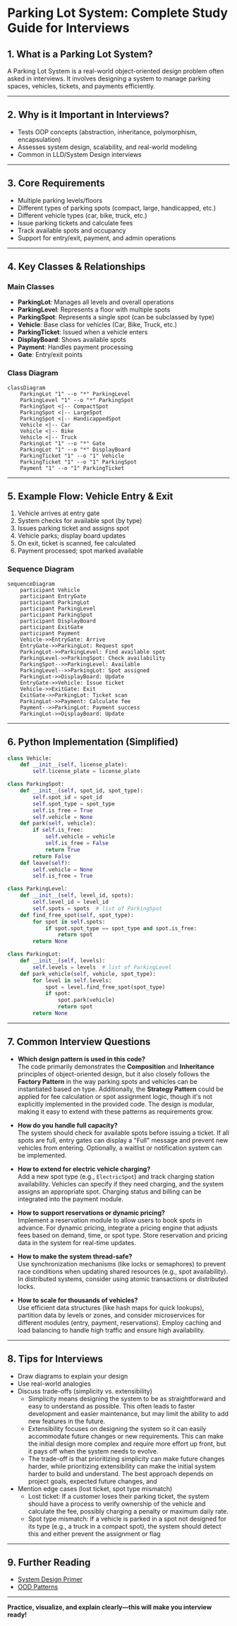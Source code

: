 # Parking Lot System: Complete Study Guide for Interviews

## 1. What is a Parking Lot System?
A Parking Lot System is a real-world object-oriented design problem often asked in interviews. It involves designing a system to manage parking spaces, vehicles, tickets, and payments efficiently.

---

## 2. Why is it Important in Interviews?
- Tests OOP concepts (abstraction, inheritance, polymorphism, encapsulation)
- Assesses system design, scalability, and real-world modeling
- Common in LLD/System Design interviews

---

## 3. Core Requirements
- Multiple parking levels/floors
- Different types of parking spots (compact, large, handicapped, etc.)
- Different vehicle types (car, bike, truck, etc.)
- Issue parking tickets and calculate fees
- Track available spots and occupancy
- Support for entry/exit, payment, and admin operations

---

## 4. Key Classes & Relationships
### Main Classes
- **ParkingLot**: Manages all levels and overall operations
- **ParkingLevel**: Represents a floor with multiple spots
- **ParkingSpot**: Represents a single spot (can be subclassed by type)
- **Vehicle**: Base class for vehicles (Car, Bike, Truck, etc.)
- **ParkingTicket**: Issued when a vehicle enters
- **DisplayBoard**: Shows available spots
- **Payment**: Handles payment processing
- **Gate**: Entry/exit points

### Class Diagram
```mermaid
classDiagram
    ParkingLot "1" --o "*" ParkingLevel
    ParkingLevel "1" --o "*" ParkingSpot
    ParkingSpot <|-- CompactSpot
    ParkingSpot <|-- LargeSpot
    ParkingSpot <|-- HandicappedSpot
    Vehicle <|-- Car
    Vehicle <|-- Bike
    Vehicle <|-- Truck
    ParkingLot "1" --o "*" Gate
    ParkingLot "1" --o "*" DisplayBoard
    ParkingTicket "1" --o "1" Vehicle
    ParkingTicket "1" --o "1" ParkingSpot
    Payment "1" --o "1" ParkingTicket
```

---

## 5. Example Flow: Vehicle Entry & Exit
1. Vehicle arrives at entry gate
2. System checks for available spot (by type)
3. Issues parking ticket and assigns spot
4. Vehicle parks; display board updates
5. On exit, ticket is scanned, fee calculated
6. Payment processed; spot marked available

### Sequence Diagram
```mermaid
sequenceDiagram
    participant Vehicle
    participant EntryGate
    participant ParkingLot
    participant ParkingLevel
    participant ParkingSpot
    participant DisplayBoard
    participant ExitGate
    participant Payment
    Vehicle->>EntryGate: Arrive
    EntryGate->>ParkingLot: Request spot
    ParkingLot->>ParkingLevel: Find available spot
    ParkingLevel->>ParkingSpot: Check availability
    ParkingSpot-->>ParkingLevel: Available
    ParkingLevel-->>ParkingLot: Spot assigned
    ParkingLot->>DisplayBoard: Update
    EntryGate->>Vehicle: Issue ticket
    Vehicle->>ExitGate: Exit
    ExitGate->>ParkingLot: Ticket scan
    ParkingLot->>Payment: Calculate fee
    Payment-->>ParkingLot: Payment success
    ParkingLot->>DisplayBoard: Update
```

---

## 6. Python Implementation (Simplified)
```python
class Vehicle:
    def __init__(self, license_plate):
        self.license_plate = license_plate

class ParkingSpot:
    def __init__(self, spot_id, spot_type):
        self.spot_id = spot_id
        self.spot_type = spot_type
        self.is_free = True
        self.vehicle = None
    def park(self, vehicle):
        if self.is_free:
            self.vehicle = vehicle
            self.is_free = False
            return True
        return False
    def leave(self):
        self.vehicle = None
        self.is_free = True

class ParkingLevel:
    def __init__(self, level_id, spots):
        self.level_id = level_id
        self.spots = spots  # list of ParkingSpot
    def find_free_spot(self, spot_type):
        for spot in self.spots:
            if spot.spot_type == spot_type and spot.is_free:
                return spot
        return None

class ParkingLot:
    def __init__(self, levels):
        self.levels = levels  # list of ParkingLevel
    def park_vehicle(self, vehicle, spot_type):
        for level in self.levels:
            spot = level.find_free_spot(spot_type)
            if spot:
                spot.park(vehicle)
                return spot
        return None
```

---

## 7. Common Interview Questions
- **Which design pattern is used in this code?**  
    The code primarily demonstrates the **Composition** and **Inheritance** principles of object-oriented design, but it also closely follows the **Factory Pattern** in the way parking spots and vehicles can be instantiated based on type. Additionally, the **Strategy Pattern** could be applied for fee calculation or spot assignment logic, though it's not explicitly implemented in the provided code. The design is modular, making it easy to extend with these patterns as requirements grow.
- **How do you handle full capacity?**  
    The system should check for available spots before issuing a ticket. If all spots are full, entry gates can display a "Full" message and prevent new vehicles from entering. Optionally, a waitlist or notification system can be implemented.

- **How to extend for electric vehicle charging?**  
    Add a new spot type (e.g., `ElectricSpot`) and track charging station availability. Vehicles can specify if they need charging, and the system assigns an appropriate spot. Charging status and billing can be integrated into the payment module.

- **How to support reservations or dynamic pricing?**  
    Implement a reservation module to allow users to book spots in advance. For dynamic pricing, integrate a pricing engine that adjusts fees based on demand, time, or spot type. Store reservation and pricing data in the system for real-time updates.

- **How to make the system thread-safe?**  
    Use synchronization mechanisms (like locks or semaphores) to prevent race conditions when updating shared resources (e.g., spot availability). In distributed systems, consider using atomic transactions or distributed locks.

- **How to scale for thousands of vehicles?**  
    Use efficient data structures (like hash maps for quick lookups), partition data by levels or zones, and consider microservices for different modules (entry, payment, reservations). Employ caching and load balancing to handle high traffic and ensure high availability.

---

## 8. Tips for Interviews
- Draw diagrams to explain your design
- Use real-world analogies
- Discuss trade-offs (simplicity vs. extensibility)
    - Simplicity means designing the system to be as straightforward and easy to understand as possible. This often leads to faster development and easier maintenance, but may limit the ability to add new features in the future.
    - Extensibility focuses on designing the system so it can easily accommodate future changes or new requirements. This can make the initial design more complex and require more effort up front, but it pays off when the system needs to evolve.
    - The trade-off is that prioritizing simplicity can make future changes harder, while prioritizing extensibility can make the initial system harder to build and understand. The best approach depends on project goals, expected future changes, and
- Mention edge cases (lost ticket, spot type mismatch)
    - Lost ticket: If a customer loses their parking ticket, the system should have a process to verify ownership of the vehicle and calculate the fee, possibly charging a penalty or maximum daily rate.
    - Spot type mismatch: If a vehicle is parked in a spot not designed for its type (e.g., a truck in a compact spot), the system should detect this and either prevent the assignment or flag

---

## 9. Further Reading
- [System Design Primer](https://github.com/donnemartin/system-design-primer)
- [OOD Patterns](https://refactoring.guru/design-patterns)

---

**Practice, visualize, and explain clearly—this will make you interview ready!**

